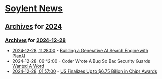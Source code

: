 # [Soylent News](../../../README.md)

## [Archives](../../index.md) for [2024](../index.md)

### [Archives](../../index.md) for [2024-12-28](index.md)

* [2024-12-28, 11:28:00](https://soylentnews.org/article.pl?sid=24/12/27/1649209&from=rss) - [Building a Generative AI Search Engine with PlanAI](https://soylentnews.org/article.pl?sid=24/12/27/1649209&from=rss)
* [2024-12-28, 06:42:00](https://soylentnews.org/article.pl?sid=24/12/27/1646233&from=rss) - [Coder Wrote A Bug So Bad Security Guards Wanted A Word](https://soylentnews.org/article.pl?sid=24/12/27/1646233&from=rss)
* [2024-12-28, 01:57:00](https://soylentnews.org/article.pl?sid=24/12/27/1530247&from=rss) - [US Finalizes Up to $6.75 Billion in Chips Awards](https://soylentnews.org/article.pl?sid=24/12/27/1530247&from=rss)
